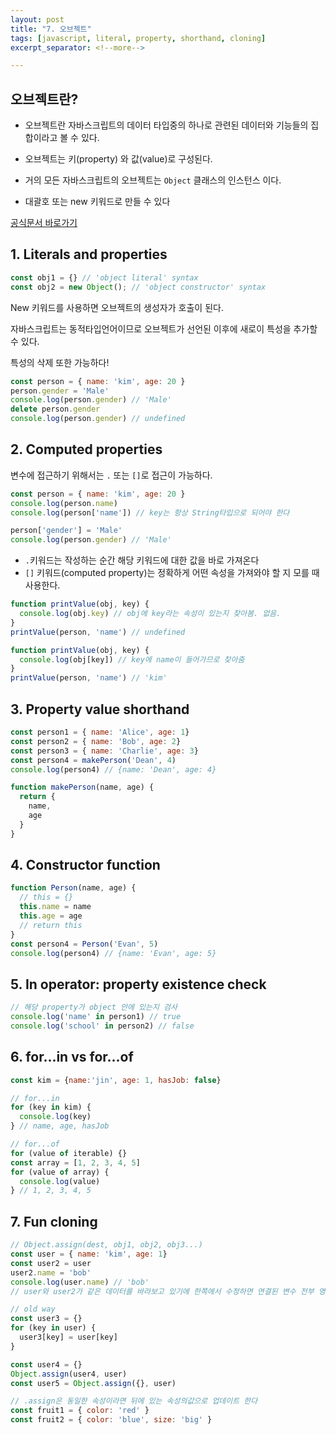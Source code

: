 ```yaml
---
layout: post
title: "7. 오브젝트"
tags: [javascript, literal, property, shorthand, cloning]
excerpt_separator: <!--more-->

---
```


## 오브젝트란?

* 오브젝트란 자바스크립트의 데이터 타입중의 하나로 관련된 데이터와 기능들의 집합이라고 볼 수 있다.

* 오브젝트는 키(property) 와 값(value)로 구성된다.

* 거의 모든 자바스크립트의 오브젝트는 `Object` 클래스의 인스턴스 이다.

* 대괄호 또는 new 키워드로 만들 수 있다

  

<!--more-->

[공식문서 바로가기](https://developer.mozilla.org/en-US/docs/Web/JavaScript/Reference/Global_Objects/Object)

## 1. Literals and properties

```javascript
const obj1 = {} // 'object literal' syntax
const obj2 = new Object(); // 'object constructor' syntax
```

New 키워드를 사용하면 오브젝트의 생성자가 호출이 된다. 

자바스크립트는 동적타입언어이므로 오브젝트가 선언된 이후에 새로이 특성을 추가할 수 있다.

특성의 삭제 또한 가능하다! 

```javascript
const person = { name: 'kim', age: 20 }
person.gender = 'Male'
console.log(person.gender) // 'Male'
delete person.gender
console.log(person.gender) // undefined
```



## 2. Computed properties

변수에 접근하기 위해서는 `.` 또는 `[]`로 접근이 가능하다.

```javascript
const person = { name: 'kim', age: 20 }
console.log(person.name)
console.log(person['name']) // key는 항상 String타입으로 되어야 한다

person['gender'] = 'Male'
console.log(person.gender) // 'Male'
```

* `.`키워드는 작성하는 순간 해당 키워드에 대한 값을 바로 가져온다
* `[]` 키워드(computed property)는 정확하게 어떤 속성을 가져와야 할 지 모를 때 사용한다. 

```javascript
function printValue(obj, key) {
  console.log(obj.key) // obj에 key라는 속성이 있는지 찾아봄. 없음.
}
printValue(person, 'name') // undefined

function printValue(obj, key) {
  console.log(obj[key]) // key에 name이 들어가므로 찾아줌
}
printValue(person, 'name') // 'kim'
```



## 3. Property value shorthand

```javascript
const person1 = { name: 'Alice', age: 1}
const person2 = { name: 'Bob', age: 2}
const person3 = { name: 'Charlie', age: 3}
const person4 = makePerson('Dean', 4)
console.log(person4) // {name: 'Dean', age: 4}

function makePerson(name, age) {
  return {
    name, 
    age
  }
}
```



## 4. Constructor function

```javascript
function Person(name, age) {
  // this = {}
  this.name = name
  this.age = age
  // return this
}
const person4 = Person('Evan', 5)
console.log(person4) // {name: 'Evan', age: 5}
```



## 5. In operator: property existence check

```javascript
// 해당 property가 object 안에 있는지 검사
console.log('name' in person1) // true
console.log('school' in person2) // false
```



## 6. for...in vs for...of

```javascript
const kim = {name:'jin', age: 1, hasJob: false}

// for...in 
for (key in kim) { 
  console.log(key) 
} // name, age, hasJob

// for...of
for (value of iterable) {}
const array = [1, 2, 3, 4, 5]
for (value of array) {
  console.log(value)
} // 1, 2, 3, 4, 5
```

 

## 7. Fun cloning

```javascript
// Object.assign(dest, obj1, obj2, obj3...)
const user = { name: 'kim', age: 1}
const user2 = user
user2.name = 'bob'
console.log(user.name) // 'bob'
// user와 user2가 같은 데이터를 바라보고 있기에 한쪽에서 수정하면 연결된 변수 전부 영향을 받는다

// old way
const user3 = {}
for (key in user) {
  user3[key] = user[key]
}

const user4 = {}
Object.assign(user4, user)
const user5 = Object.assign({}, user)

// .assign은 동일한 속성이라면 뒤에 있는 속성의값으로 업데이트 한다
const fruit1 = { color: 'red' }
const fruit2 = { color: 'blue', size: 'big' }
 
```

